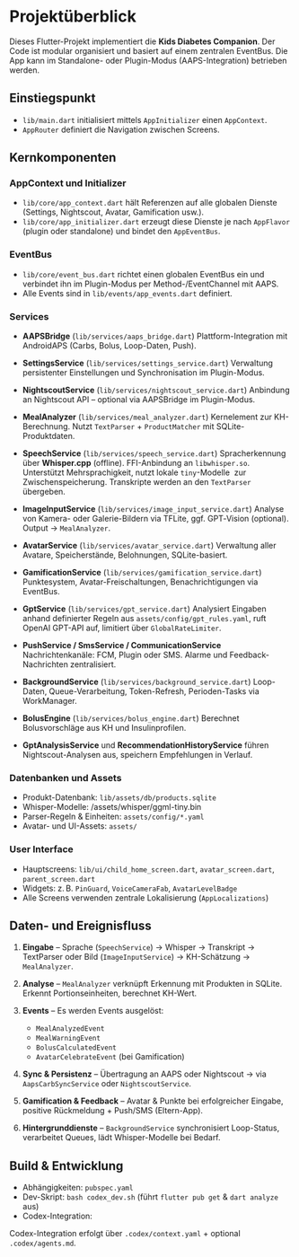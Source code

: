 # Projektüberblick

Dieses Flutter-Projekt implementiert die **Kids Diabetes Companion**. Der Code ist modular
organisiert und basiert auf einem zentralen EventBus. Die App kann im
Standalone- oder Plugin-Modus (AAPS-Integration) betrieben werden.

## Einstiegspunkt

* `lib/main.dart` initialisiert mittels `AppInitializer` einen `AppContext`.
* `AppRouter` definiert die Navigation zwischen Screens.

## Kernkomponenten

### AppContext und Initializer

* `lib/core/app_context.dart` hält Referenzen auf alle globalen Dienste
  (Settings, Nightscout, Avatar, Gamification usw.).
* `lib/core/app_initializer.dart` erzeugt diese Dienste je nach `AppFlavor`
  (plugin oder standalone) und bindet den `AppEventBus`.

### EventBus

* `lib/core/event_bus.dart` richtet einen globalen EventBus ein und verbindet
  ihn im Plugin-Modus per Method-/EventChannel mit AAPS.
* Alle Events sind in `lib/events/app_events.dart` definiert.

### Services

* **AAPSBridge** (`lib/services/aaps_bridge.dart`)
  Plattform-Integration mit AndroidAPS (Carbs, Bolus, Loop-Daten, Push).

* **SettingsService** (`lib/services/settings_service.dart`)
  Verwaltung persistenter Einstellungen und Synchronisation im Plugin-Modus.

* **NightscoutService** (`lib/services/nightscout_service.dart`)
  Anbindung an Nightscout API – optional via AAPSBridge im Plugin-Modus.

* **MealAnalyzer** (`lib/services/meal_analyzer.dart`)
  Kernelement zur KH-Berechnung. Nutzt `TextParser` + `ProductMatcher` mit SQLite-Produktdaten.

* **SpeechService** (`lib/services/speech_service.dart`)
  Spracherkennung über **Whisper.cpp** (offline). FFI-Anbindung an `libwhisper.so`.
  Unterstützt Mehrsprachigkeit, nutzt lokale `tiny`-Modelle  zur Zwischenspeicherung.
  Transkripte werden an den `TextParser` übergeben.

* **ImageInputService** (`lib/services/image_input_service.dart`)
  Analyse von Kamera- oder Galerie-Bildern via TFLite, ggf. GPT‑Vision (optional).
  Output → `MealAnalyzer`.

* **AvatarService** (`lib/services/avatar_service.dart`)
  Verwaltung aller Avatare, Speicherstände, Belohnungen, SQLite-basiert.

* **GamificationService** (`lib/services/gamification_service.dart`)
  Punktesystem, Avatar-Freischaltungen, Benachrichtigungen via EventBus.

* **GptService** (`lib/services/gpt_service.dart`)
  Analysiert Eingaben anhand definierter Regeln aus `assets/config/gpt_rules.yaml`,
  ruft OpenAI GPT-API auf, limitiert über `GlobalRateLimiter`.

* **PushService / SmsService / CommunicationService**
  Nachrichtenkanäle: FCM, Plugin oder SMS. Alarme und Feedback-Nachrichten zentralisiert.

* **BackgroundService** (`lib/services/background_service.dart`)
  Loop-Daten, Queue-Verarbeitung, Token-Refresh, Perioden-Tasks via WorkManager.

* **BolusEngine** (`lib/services/bolus_engine.dart`)
  Berechnet Bolusvorschläge aus KH und Insulinprofilen.

* **GptAnalysisService** und **RecommendationHistoryService**
  führen Nightscout-Analysen aus, speichern Empfehlungen in Verlauf.

### Datenbanken und Assets

* Produkt-Datenbank: `lib/assets/db/products.sqlite`
* Whisper-Modelle: /assets/whisper/ggml-tiny.bin
* Parser-Regeln & Einheiten: `assets/config/*.yaml`
* Avatar- und UI-Assets: `assets/`

### User Interface

* Hauptscreens: `lib/ui/child_home_screen.dart`, `avatar_screen.dart`, `parent_screen.dart`
* Widgets: z. B. `PinGuard`, `VoiceCameraFab`, `AvatarLevelBadge`
* Alle Screens verwenden zentrale Lokalisierung (`AppLocalizations`)

## Daten- und Ereignisfluss

1. **Eingabe** – Sprache (`SpeechService`) → Whisper → Transkript → TextParser
   oder Bild (`ImageInputService`) → KH-Schätzung → `MealAnalyzer`.

2. **Analyse** – `MealAnalyzer` verknüpft Erkennung mit Produkten in SQLite.
   Erkennt Portionseinheiten, berechnet KH-Wert.

3. **Events** – Es werden Events ausgelöst:

    * `MealAnalyzedEvent`
    * `MealWarningEvent`
    * `BolusCalculatedEvent`
    * `AvatarCelebrateEvent` (bei Gamification)

4. **Sync & Persistenz** – Übertragung an AAPS oder Nightscout
   → via `AapsCarbSyncService` oder `NightscoutService`.

5. **Gamification & Feedback** – Avatar & Punkte bei erfolgreicher Eingabe,
   positive Rückmeldung + Push/SMS (Eltern-App).

6. **Hintergrunddienste** – `BackgroundService` synchronisiert Loop-Status,
   verarbeitet Queues, lädt Whisper-Modelle bei Bedarf.

## Build & Entwicklung

* Abhängigkeiten: `pubspec.yaml`
* Dev-Skript: `bash codex_dev.sh` (führt `flutter pub get` & `dart analyze` aus)
* Codex-Integration:

Codex-Integration erfolgt über `.codex/context.yaml` + optional `.codex/agents.md`.

